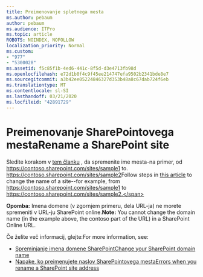 ```yaml
---
title: Preimenovanje spletnega mesta
ms.author: pebaum
author: pebaum
ms.audience: ITPro
ms.topic: article
ROBOTS: NOINDEX, NOFOLLOW
localization_priority: Normal
ms.custom:
- "977"
- "5300028"
ms.assetid: f5c85f1b-4ed6-441c-8f5d-d3e4713fb98d
ms.openlocfilehash: e72d1b0f4c9f45ee214747efa9502b2341bde8e7
ms.sourcegitcommit: a3b42ee05224846327d353b48a8c67dab724f6eb
ms.translationtype: MT
ms.contentlocale: sl-SI
ms.lasthandoff: 03/21/2020
ms.locfileid: "42891729"
---
```

# <a name="rename-a-sharepoint-site"></a><span data-ttu-id="e2caa-102">Preimenovanje SharePointovega mesta</span><span class="sxs-lookup"><span data-stu-id="e2caa-102">Rename a SharePoint site</span></span>

<span data-ttu-id="e2caa-103">Sledite korakom v [tem članku](https://docs.microsoft.com/sharepoint/change-site-address) , da spremenite ime mesta-na primer, od https://contoso.sharepoint.com/sites/sample1 to. https://contoso.sharepoint.com/sites/sample2</span><span class="sxs-lookup"><span data-stu-id="e2caa-103">Follow steps in [this article](https://docs.microsoft.com/sharepoint/change-site-address) to change the name of a site--for example, from https://contoso.sharepoint.com/sites/sample1 to https://contoso.sharepoint.com/sites/sample2.</span></span>

<span data-ttu-id="e2caa-104">**Opomba:** Imena domene (v zgornjem primeru, dela URL-ja) ne morete spremeniti v URL-ju SharePoint online.</span><span class="sxs-lookup"><span data-stu-id="e2caa-104">**Note:** You cannot change the domain name (in the example above, the contoso part of the URL) in a SharePoint Online URL.</span></span> 

<span data-ttu-id="e2caa-105">Če želite več informacij, glejte:</span><span class="sxs-lookup"><span data-stu-id="e2caa-105">For more information, see:</span></span>

- [<span data-ttu-id="e2caa-106">Spreminjanje imena domene SharePoint</span><span class="sxs-lookup"><span data-stu-id="e2caa-106">Change your SharePoint domain name</span></span>](https://go.microsoft.com/fwlink/?Linkid=2018696)
- [<span data-ttu-id="e2caa-107">Napake, ko preimenujete naslov SharePointovega mesta</span><span class="sxs-lookup"><span data-stu-id="e2caa-107">Errors when you rename a SharePoint site address</span></span>](https://support.office.com/article/errors-when-you-rename-a-sharepoint-site-address-165b7c11-1325-4813-b160-ecbe87bc1a86)
